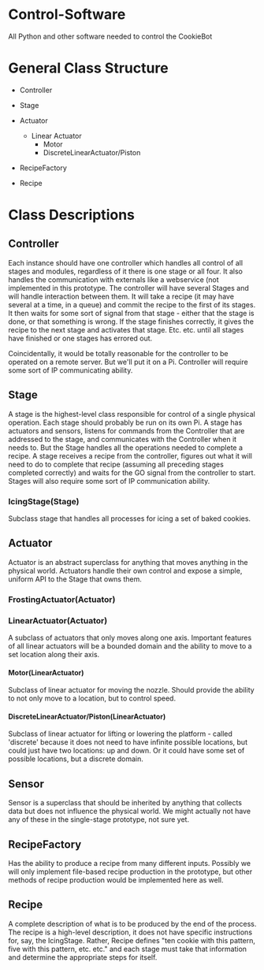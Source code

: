 # Control-Software
All Python and other software needed to control the CookieBot


# General Class Structure

- Controller
- Stage

- Actuator
	- Linear Actuator
		- Motor
		- DiscreteLinearActuator/Piston

- RecipeFactory
- Recipe


# Class Descriptions
## Controller
Each instance should have one controller which handles all control of all stages and modules, regardless of it there is one stage or all four.  It also handles the communication with externals like a webservice (not implemented in this prototype.  The controller will have several Stages and will handle interaction between them.  It will take a recipe (it may have several at a time, in a queue) and commit the recipe to the first of its stages.  It then waits for some sort of signal from that stage - either that the stage is done, or that something is wrong.  If the stage finishes correctly, it gives the recipe to the next stage and activates that stage.  Etc. etc. until all stages have finished or one stages has errored out. 

Coincidentally, it would be totally reasonable for the controller to be operated on a remote server.  But we'll put it on a Pi.  Controller will require some sort of IP communicating ability.
## Stage
A stage is the highest-level class responsible for control of a single physical operation.  Each stage should probably be run on its own Pi.  A stage has actuators and sensors, listens for commands from the Controller that are addressed to the stage, and communicates with the Controller when it needs to.  But the Stage handles all the operations needed to complete a recipe.  A stage receives a recipe from the controller, figures out what it will need to do to complete that recipe (assuming all preceding stages completed correctly) and waits for the GO signal from the controller to start.  Stages will also require some sort of IP communication ability.

### IcingStage(Stage)
Subclass stage that handles all processes for icing a set of baked cookies.

## Actuator
Actuator is an abstract superclass for anything that moves anything in the physical world.  Actuators handle their own control and expose a simple, uniform API to the Stage that owns them.
### FrostingActuator(Actuator)

### LinearActuator(Actuator)
 A subclass of actuators that only moves along one axis.  Important features of all linear actuators will be a bounded domain and the ability to  move to a set location along their axis.  
#### Motor(LinearActuator)
Subclass of linear actuator for moving the nozzle.  Should provide the ability to not only move to a location, but to control speed.
#### DiscreteLinearActuator/Piston(LinearActuator)
Subclass of linear actuator for lifting or lowering the platform - called 'discrete' because it does not need to have infinite possible locations, but could just have two locations: up and down.  Or it could have some set of possible locations, but a discrete domain.
## Sensor
Sensor is a superclass that should be inherited by anything that collects data but does not influence the physical world.  We might actually not have any of these in the single-stage prototype, not sure yet.
## RecipeFactory
Has the ability to produce a recipe from many different inputs.  Possibly we will only implement file-based recipe production in the prototype, but other methods of recipe production would be implemented here as well.
## Recipe
A complete description of what is to be produced by the end of the process.  The recipe is a high-level description, it does not have specific instructions for, say, the IcingStage.  Rather, Recipe defines "ten cookie with this pattern, five with this pattern, etc. etc." and each stage must take that information and determine the appropriate steps for itself.
